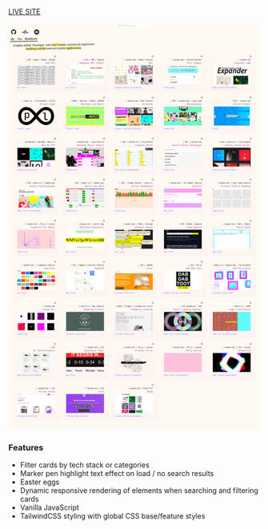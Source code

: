 [LIVE SITE](https://mattheweq.com/)

![preview](preview.jpg)

### Features
 - Filter cards by tech stack or categories
 - Marker pen highlight text effect on load / no search results
 - Easter eggs
 - Dynamic responsive rendering of elements when searching and filtering cards 
 - Vanilla JavaScript
 - TailwindCSS styling with global CSS base/feature styles